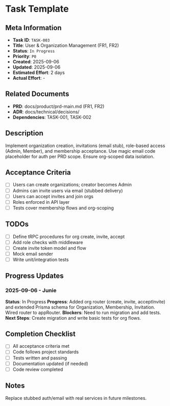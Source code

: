 # Task Template

## Meta Information

- **Task ID**: `TASK-003`
- **Title**: User & Organization Management (FR1, FR2)
- **Status**: `In Progress`
- **Priority**: `P0`
- **Created**: 2025-09-06
- **Updated**: 2025-09-06
- **Estimated Effort**: 2 days
- **Actual Effort**: -

## Related Documents

- **PRD**: docs/product/prd-main.md (FR1, FR2)
- **ADR**: docs/technical/decisions/
- **Dependencies**: TASK-001, TASK-002

## Description

Implement organization creation, invitations (email stub), role-based access (Admin, Member), and membership acceptance. Use magic email code placeholder for auth per PRD scope. Ensure org-scoped data isolation.

## Acceptance Criteria

- [ ] Users can create organizations; creator becomes Admin
- [ ] Admins can invite users via email (stubbed delivery)
- [ ] Users can accept invites and join orgs
- [ ] Roles enforced in API layer
- [ ] Tests cover membership flows and org-scoping

## TODOs

- [ ] Define tRPC procedures for org create, invite, accept
- [ ] Add role checks with middleware
- [ ] Create invite token model and flow
- [ ] Mock email sender
- [ ] Write unit/integration tests

## Progress Updates

### 2025-09-06 - Junie
**Status**: In Progress
**Progress**: Added org router (create, invite, acceptInvite) and extended Prisma schema for Organization, Membership, Invitation. Wired router to appRouter.
**Blockers**: Need to run migration and add tests.
**Next Steps**: Create migration and write basic tests for org flows.

## Completion Checklist

- [ ] All acceptance criteria met
- [ ] Code follows project standards
- [ ] Tests written and passing
- [ ] Documentation updated (if needed)
- [ ] Code review completed

## Notes

Replace stubbed auth/email with real services in future milestones.
